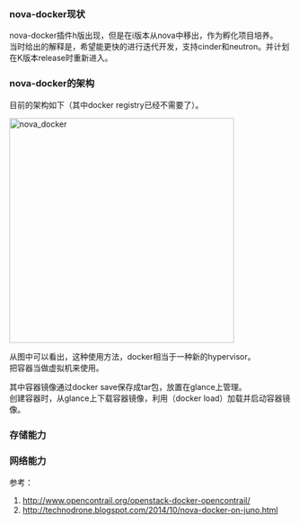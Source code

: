 ### nova-docker现状
nova-docker插件h版出现，但是在i版本从nova中移出，作为孵化项目培养。   
当时给出的解释是，希望能更快的进行迭代开发，支持cinder和neutron。并计划在K版本release时重新进入。  

### nova-docker的架构  
目前的架构如下（其中docker registry已经不需要了）。   

<img src="https://wiki.openstack.org/w/images/6/6c/Docker-under-the-hood.png" alt="nova_docker" title="nova_docker" width="400" />   

从图中可以看出，这种使用方法，docker相当于一种新的hypervisor。  
把容器当做虚拟机来使用。  

其中容器镜像通过docker save保存成tar包，放置在glance上管理。   
创建容器时，从glance上下载容器镜像，利用（docker load）加载并启动容器镜像。  

### 存储能力     

### 网络能力   


参考：  
1. http://www.opencontrail.org/openstack-docker-opencontrail/   
2. http://technodrone.blogspot.com/2014/10/nova-docker-on-juno.html    
